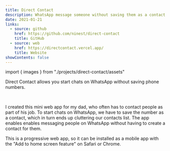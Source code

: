 ```yaml
---
title: Direct Contact
description: WhatsApp message someone without saving them as a contact
date: 2021-01-21
links:
  - source: github
    href: https://github.com/ninest/direct-contact
    title: GitHub
  - source: web
    href: https://directcontact.vercel.app/
    title: Website
showContents: false
---
```


import { images } from "./projects/direct-contact/assets"

Direct Contact allows you start chats on WhatsApp without saving phone numbers.

<div className="flex space-x-base">
  <Image {...images.empty} border />
  <Image {...images.filled} border />
</div>

I created this mini web app for my dad, who often has to contact people as part of his job. To start chats on WhatsApp, we have to save the number as a contact, which in turn ends up cluttering our contacts list. The app enables enables messaging people on WhatsApp without having to create a contact for them.

This is a progressive web app, so it can be installed as a mobile app with the "Add to home screen feature" on Safari or Chrome.
